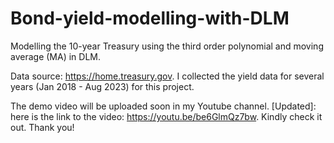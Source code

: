 # Bond-yield-modelling-with-DLM
Modelling the 10-year Treasury using the third order polynomial and moving average (MA) in DLM.

Data source: https://home.treasury.gov. I collected the yield data for several years (Jan 2018 - Aug 2023) for this project.

The demo video will be uploaded soon in my Youtube channel.
[Updated]: here is the link to the video: https://youtu.be/be6GlmQz7bw. Kindly check it out. Thank you!
